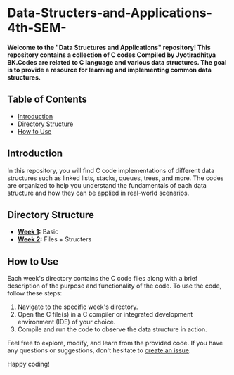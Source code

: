 # Data-Structers-and-Applications-4th-SEM-


**Welcome to the "Data Structures and Applications" repository! This repository contains a collection of C codes Compiled by Jyotiradhitya BK.Codes are related to C language and various data structures. The goal is to provide a resource for learning and implementing common data structures.**

## Table of Contents
- [Introduction](#introduction)
- [Directory Structure](#directory-structure)
- [How to Use](#how-to-use)

## Introduction
In this repository, you will find C code implementations of different data structures such as linked lists, stacks, queues, trees, and more. The codes are organized to help you understand the fundamentals of each data structure and how they can be applied in real-world scenarios.

## Directory Structure
- **[Week 1](https://github.com/JyotiradhityaBK/Data-Structers-and-Applications-4th-SEM-/tree/main/Week%201):** Basic
- **[Week 2](https://github.com/JyotiradhityaBK/Data-Structers-and-Applications-4th-SEM-/tree/main/Week%202):** Files + Structers

## How to Use
Each week's directory contains the C code files along with a brief description of the purpose and functionality of the code. To use the code, follow these steps:
1. Navigate to the specific week's directory.
2. Open the C file(s) in a C compiler or integrated development environment (IDE) of your choice.
3. Compile and run the code to observe the data structure in action.

Feel free to explore, modify, and learn from the provided code. If you have any questions or suggestions, don't hesitate to [create an issue](../../issues).



Happy coding!
